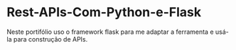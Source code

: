 # Rest-APIs-Com-Python-e-Flask

Neste portifólio uso o framework flask para me adaptar a ferramenta e usá-la para construção de APIs.
